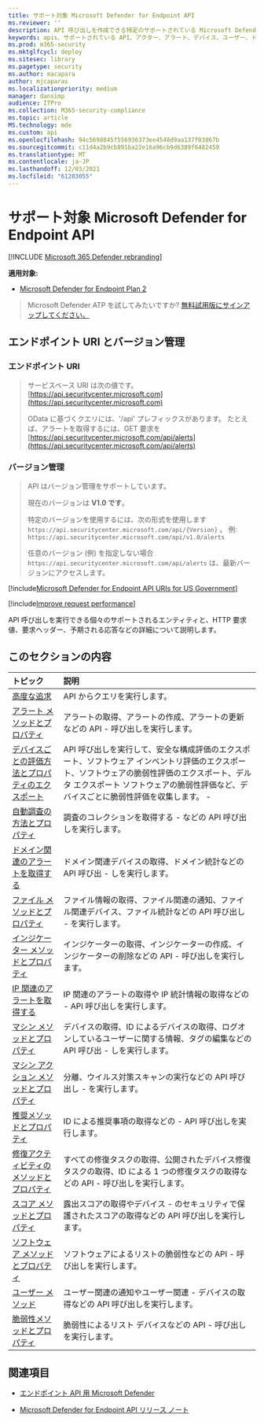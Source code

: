 ```yaml
---
title: サポート対象 Microsoft Defender for Endpoint API
ms.reviewer: ''
description: API 呼び出しを作成できる特定のサポートされている Microsoft Defender for Endpoint エンティティについて説明します。
keywords: apis、サポートされている API、アクター、アラート、デバイス、ユーザー、ドメイン、IP、ファイル、高度なクエリ、高度な検索
ms.prod: m365-security
ms.mktglfcycl: deploy
ms.sitesec: library
ms.pagetype: security
ms.author: macapara
author: mjcaparas
ms.localizationpriority: medium
manager: dansimp
audience: ITPro
ms.collection: M365-security-compliance
ms.topic: article
MS.technology: mde
ms.custom: api
ms.openlocfilehash: 94c5698845f556936373ee4548d9aa137f03867b
ms.sourcegitcommit: c11d4a2b9cb891ba22e16a96cb9d6389f6482459
ms.translationtype: MT
ms.contentlocale: ja-JP
ms.lasthandoff: 12/03/2021
ms.locfileid: "61283055"
---
```

# <a name="supported-microsoft-defender-for-endpoint-apis"></a>サポート対象 Microsoft Defender for Endpoint API

[!INCLUDE [Microsoft 365 Defender rebranding](../../includes/microsoft-defender.md)]

**適用対象:** 
- [Microsoft Defender for Endpoint Plan 2](https://go.microsoft.com/fwlink/?linkid=2154037)

> Microsoft Defender ATP を試してみたいですか? [無料試用版にサインアップしてください。](https://signup.microsoft.com/create-account/signup?products=7f379fee-c4f9-4278-b0a1-e4c8c2fcdf7e&ru=https://aka.ms/MDEp2OpenTrial?ocid=docs-wdatp-exposedapis-abovefoldlink)

## <a name="endpoint-uri-and-versioning"></a>エンドポイント URI とバージョン管理

### <a name="endpoint-uri"></a>エンドポイント URI

> サービスベース URI は次の値です。 [https://api.securitycenter.microsoft.com](https://api.securitycenter.microsoft.com)
>
> OData に基づくクエリには、'/api' プレフィックスがあります。 たとえば、アラートを取得するには、GET 要求を [https://api.securitycenter.microsoft.com/api/alerts](https://api.securitycenter.microsoft.com/api/alerts)

### <a name="versioning"></a>バージョン管理

> API はバージョン管理をサポートしています。
>
> 現在のバージョンは **V1.0 です**。
>
> 特定のバージョンを使用するには、次の形式を使用します `https://api.securitycenter.microsoft.com/api/{Version}` 。 例: `https://api.securitycenter.microsoft.com/api/v1.0/alerts`
>
> 任意のバージョン (例) を指定しない場合 `https://api.securitycenter.microsoft.com/api/alerts` は、最新バージョンにアクセスします。

[!include[Microsoft Defender for Endpoint API URIs for US Government](../../includes/microsoft-defender-api-usgov.md)]

[!include[Improve request performance](../../includes/improve-request-performance.md)]

API 呼び出しを実行できる個々のサポートされるエンティティと、HTTP 要求値、要求ヘッダー、予期される応答などの詳細について説明します。

## <a name="in-this-section"></a>このセクションの内容

トピック | 説明
:---|:---
[高度な追求](run-advanced-query-api.md) | API からクエリを実行します。
[アラート メソッドとプロパティ](alerts.md) | アラートの取得、アラートの作成、アラートの更新などの API \- 呼び出しを実行します。
[デバイスごとの評価方法とプロパティのエクスポート](get-assessment-methods-properties.md) | API 呼び出しを実行して、安全な構成評価のエクスポート、ソフトウェア インベントリ評価のエクスポート、ソフトウェアの脆弱性評価のエクスポート、デルタ エクスポート ソフトウェアの脆弱性評価など、デバイスごとに脆弱性評価を収集します。 \-
[自動調査の方法とプロパティ](investigation.md) | 調査のコレクションを取得する \- などの API 呼び出しを実行します。
[ドメイン関連のアラートを取得する](get-domain-related-alerts.md) | ドメイン関連デバイスの取得、ドメイン統計などの API 呼び出 \- しを実行します。
[ファイル メソッドとプロパティ](files.md) | ファイル情報の取得、ファイル関連の通知、ファイル関連デバイス、ファイル統計などの API 呼び出し \- を実行します。
[インジケーター メソッドとプロパティ](ti-indicator.md) | インジケーターの取得、インジケーターの作成、インジケーターの削除などの API \- 呼び出しを実行します。
[IP 関連のアラートを取得する](get-ip-related-alerts.md) | IP 関連のアラートの取得や IP 統計情報の取得などの \- API 呼び出しを実行します。
[マシン メソッドとプロパティ](machine.md) | デバイスの取得、ID によるデバイスの取得、ログオンしているユーザーに関する情報、タグの編集などの API 呼び出 \- しを実行します。
[マシン アクション メソッドとプロパティ](machineaction.md) | 分離、ウイルス対策スキャンの実行などの API 呼び出し \- を実行します。
[推奨メソッドとプロパティ](recommendation.md) | ID による推奨事項の取得などの \- API 呼び出しを実行します。
[修復アクティビティのメソッドとプロパティ](get-remediation-methods-properties.md) | すべての修復タスクの取得、公開されたデバイス修復タスクの取得、ID による 1 つの修復タスクの取得などの API \- 呼び出しを実行します。
[スコア メソッドとプロパティ](score.md) | 露出スコアの取得やデバイス \- のセキュリティで保護されたスコアの取得などの API 呼び出しを実行します。
[ソフトウェア メソッドとプロパティ](software.md) | ソフトウェアによるリストの脆弱性などの API \- 呼び出しを実行します。
[ユーザー メソッド](user.md) | ユーザー関連の通知やユーザー関連 \- デバイスの取得などの API 呼び出しを実行します。
[脆弱性メソッドとプロパティ](vulnerability.md) | 脆弱性によるリスト デバイスなどの API \- 呼び出しを実行します。

## <a name="see-also"></a>関連項目

- [エンドポイント API 用 Microsoft Defender](apis-intro.md)

- [Microsoft Defender for Endpoint API リリース ノート](api-release-notes.md)
